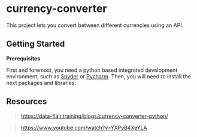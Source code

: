 # currency-converter
This project lets you convert between different currencies using an API.

## Getting Started

**Prerequisites**

First and foremost, you need a python based integrated development environment, such as [Spyder](https://www.spyder-ide.org/) or [Pycharm](https://www.jetbrains.com/es-es/pycharm/).
Then, you will need to install the next packages and libraries:

## Resources
>https://data-flair.training/blogs/currency-converter-python/

>https://www.youtube.com/watch?v=YXPyB4XeYLA
